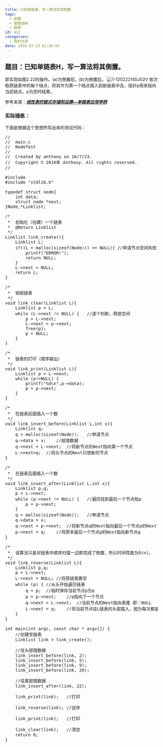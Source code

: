 ```yaml
---
title: 已知单链表，写一算法将其倒置
tags:
  - 倒置
  - 数据结构
  - 链表
id: 412
categories:
  - 我的分享
date: 2016-07-23 01:26:03
---
```


## 题目：已知单链表H，写一算法将其倒置。

即实现如图2.22的操作。(a)为倒置前，(b)为倒置后。
![1-120222145J02V](http://www.dshui.wang/wp-content/uploads/2016/07/1-120222145J02V-1.jpg)
依次取原链表中的每个结点，将其作为第一个结点插入到新链表中去，指针p用来指向当前结点，p为空时结束。

<!--more-->

参考来源：**[_线性表的链式存储和运算—单链表应用举例_](http://c.biancheng.net/cpp/html/952.html)**

### 实际操练：

下面是根据这个思想所写出来的测试代码：
<pre lang="c">
//
//  main.c
//  NodeTest
//
//  Created by anthony on 16/7/23.
//  Copyright © 2016年 Anthony. All rights reserved.
//

#include <stdio.h>
#include "stdlib.h"

typedef struct node{
    int data;
    struct node *next;
}Node,*Linklist;

/*
 *  初始化（创建）一个链表
 *  @Return Linklist
 */
Linklist link_create(){
    Linklist L;
    if((L = malloc(sizeof(Node))) == NULL){ //申请节点空间失败
        printf("ERROR!");
        return NULL;
    }
    L->next = NULL;
    return L;
}

/*
 *  销毁链表
 */
void link_clear(Linklist L){
    Linklist p = L;
    while (L->next != NULL) {   //逐个判断，释放空间
        p = L->next;
        L->next = p->next;
        free(p);
        p = NULL;
    }
}

/*
 *  链表的打印（顺序输出）
 */
void link_print(Linklist L){
    Linklist p = L->next;
    while (p!=NULL) {
        printf("%d\n",p->data);
        p = p->next;
    }
}

/*
 *  在链表前面插入一个数
 */
void link_insert_before(Linklist L,int x){
    Linklist q;
    q = malloc(sizeof(Node));   //申请节点
    q->data = x;    //赋值数据
    q->next = L->next;  //将新节点的Next指向第一个节点
    L->next=q;  //将头节点的Next只想新的节点
}

/*
 *  在链表后面插入一个数
 */
void link_insert_after(Linklist L,int x){
    Linklist p,q;
    p = L->next;
    while (p->next != NULL) {   //遍历找到最后一个节点给p
        p = p->next;
    }
    q = malloc(sizeof(Node));   //申请节点
    q->data = x;
    q->next = p->next;  //将新节点q的Next指向最后一个节点p的Next 即：NULL
    p->next = q;    //将原本最后一个节点p的Next指向新节点q
}

/*
 *  该算法只是对链表中顺序扫描一边即完成了倒置，所以时间性能为O(n)。
 */
void link_reverse(Linklist L){
    Linklist p,q;
    p = L->next;
    L->next = NULL; //将原链表置空
    while (p) { //从头开始遍历链表
        q = p;  //临时保存当前节点p为q
        p = p->next;    //p指向下一个节点
        q->next = L->next;  //当前节点的Next指向表尾 即：NULL
        L->next = q;    //将当前节点往L链表的头部插入，因为每次都是往开头插入，这样最后的节点就变成了头结点了
    }
}

int main(int argc, const char * argv[]) {
    //创建空链表
    Linklist link = link_create();

    //往头部插数据
    link_insert_before(link, 2);
    link_insert_before(link, 5);
    link_insert_before(link, 9);
    link_insert_before(link, 20);

    //往尾部插数据
    link_insert_after(link, 22);

    link_print(link);   //打印

    link_reverse(link); //逆序

    link_print(link);   //打印

    link_clear(link);   //清空
    return 0;
}

</pre>